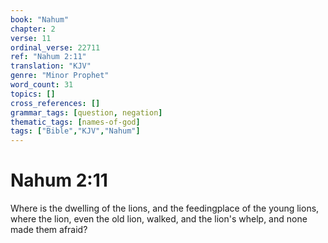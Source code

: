 ```yaml
---
book: "Nahum"
chapter: 2
verse: 11
ordinal_verse: 22711
ref: "Nahum 2:11"
translation: "KJV"
genre: "Minor Prophet"
word_count: 31
topics: []
cross_references: []
grammar_tags: [question, negation]
thematic_tags: [names-of-god]
tags: ["Bible","KJV","Nahum"]
---
```


# Nahum 2:11

Where is the dwelling of the lions, and the feedingplace of the young lions, where the lion, even the old lion, walked, and the lion's whelp, and none made them afraid?
